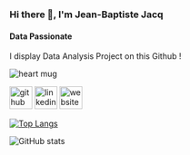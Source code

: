 ### Hi there 👋, I'm Jean-Baptiste Jacq
#### Data Passionate

I display Data Analysis Project on this Github !

![heart mug](https://github.com/jeanbaptistejacq/jeanbaptistejacq/assets/80902643/63cb4f69-78a9-4bc5-b7ea-d96a9c62c0db)




[<img src='https://cdn.jsdelivr.net/npm/simple-icons@3.0.1/icons/github.svg' alt='github' height='40'>](https://github.com/jeanbaptistejacq)  [<img src='https://cdn.jsdelivr.net/npm/simple-icons@3.0.1/icons/linkedin.svg' alt='linkedin' height='40'>](https://www.linkedin.com/in/jean-baptiste-jacq-b947241b3/)  [<img src='https://cdn.jsdelivr.net/npm/simple-icons@3.0.1/icons/icloud.svg' alt='website' height='40'>](https://jeanbaptistejacq.github.io/JBJacq.github.io/index.html#)  

[![Top Langs](https://github-readme-stats.vercel.app/api/top-langs/?username=jeanbaptistejacq)](https://github.com/anuraghazra/github-readme-stats)

![GitHub stats](https://github-readme-stats.vercel.app/api?username=jeanbaptistejacq&show_icons=true)  






